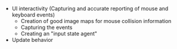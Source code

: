 * UI interactivity (Capturing and accurate reporting of mouse and keyboard events)
    * Creation of good image maps for mouse collision information
    * Capturing the events
    * Creating an "input state agent"
* Update behavior